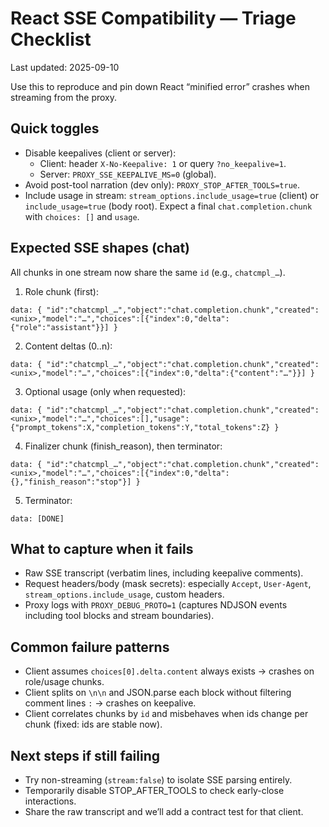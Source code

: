 # React SSE Compatibility — Triage Checklist

Last updated: 2025-09-10

Use this to reproduce and pin down React “minified error” crashes when streaming from the proxy.

## Quick toggles

- Disable keepalives (client or server):
  - Client: header `X-No-Keepalive: 1` or query `?no_keepalive=1`.
  - Server: `PROXY_SSE_KEEPALIVE_MS=0` (global).
- Avoid post-tool narration (dev only): `PROXY_STOP_AFTER_TOOLS=true`.
- Include usage in stream: `stream_options.include_usage=true` (client) or `include_usage=true` (body root). Expect a final `chat.completion.chunk` with `choices: []` and `usage`.

## Expected SSE shapes (chat)

All chunks in one stream now share the same `id` (e.g., `chatcmpl_…`).

1. Role chunk (first):

```
data: { "id":"chatcmpl_…","object":"chat.completion.chunk","created":<unix>,"model":"…","choices":[{"index":0,"delta":{"role":"assistant"}}] }
```

2. Content deltas (0..n):

```
data: { "id":"chatcmpl_…","object":"chat.completion.chunk","created":<unix>,"model":"…","choices":[{"index":0,"delta":{"content":"…"}}] }
```

3. Optional usage (only when requested):

```
data: { "id":"chatcmpl_…","object":"chat.completion.chunk","created":<unix>,"model":"…","choices":[],"usage":{"prompt_tokens":X,"completion_tokens":Y,"total_tokens":Z} }
```

4. Finalizer chunk (finish_reason), then terminator:

```
data: { "id":"chatcmpl_…","object":"chat.completion.chunk","created":<unix>,"model":"…","choices":[{"index":0,"delta":{},"finish_reason":"stop"}] }
```

5. Terminator:

```
data: [DONE]
```

## What to capture when it fails

- Raw SSE transcript (verbatim lines, including keepalive comments).
- Request headers/body (mask secrets): especially `Accept`, `User-Agent`, `stream_options.include_usage`, custom headers.
- Proxy logs with `PROXY_DEBUG_PROTO=1` (captures NDJSON events including tool blocks and stream boundaries).

## Common failure patterns

- Client assumes `choices[0].delta.content` always exists → crashes on role/usage chunks.
- Client splits on `\n\n` and JSON.parse each block without filtering comment lines `:` → crashes on keepalive.
- Client correlates chunks by `id` and misbehaves when ids change per chunk (fixed: ids are stable now).

## Next steps if still failing

- Try non-streaming (`stream:false`) to isolate SSE parsing entirely.
- Temporarily disable STOP_AFTER_TOOLS to check early-close interactions.
- Share the raw transcript and we’ll add a contract test for that client.
